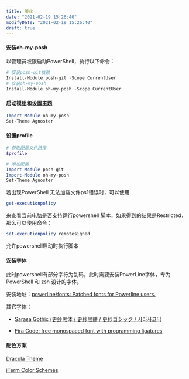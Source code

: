 ```yaml
---
title: 美化
date: "2021-02-19 15:26:40"
modifyDate: "2021-02-19 15:26:40"
draft: true
---
```

#### 安装oh-my-posh

以管理员权限启动PowerShell，执行以下命令：

```powershell
# 安装posh-git依赖
Install-Module posh-git -Scope CurrentUser
# 安装oh-my-posh
Install-Module oh-my-posh -Scope CurrentUser
```

#### 启动模组和设置主题

```powershell
Import-Module oh-my-posh
Set-Theme Agnoster 
```

#### 设置profile

```powershell
# 获取配置文件路径
$profile

# 添加配置
Import-Module posh-git
Import-Module oh-my-posh
Set-Theme Agnoster
```

若出现PowerShell 无法加载文件ps1错误时，可以使用

```powershell
get-executionpolicy
```

来查看当前电脑是否支持运行powershell 脚本，如果得到的结果是Restricted， 那么可以使用命令：

```powershell
set-executionpolicy remotesigned
```

允许powershell启动时执行脚本

#### 安装字体

此时powershell有部分字符为乱码，此时需要安装PowerLine字体，专为 PowerShell 和 zsh 设计的字体。

安装地址：[powerline/fonts: Patched fonts for Powerline users.](https://github.com/powerline/fonts)

其它字体：

- [Sarasa Gothic (更纱黑体 / 更紗黑體 / 更紗ゴシック / 사라사고딕](https://github.com/be5invis/Sarasa-Gothic)

- [Fira Code: free monospaced font with programming ligatures](https://github.com/tonsky/FiraCode)

#### 配色方案

[Dracula Theme](https://github.com/dracula/dracula-theme)

[iTerm Color Schemes](https://github.com/mbadolato/iTerm2-Color-Schemes)

